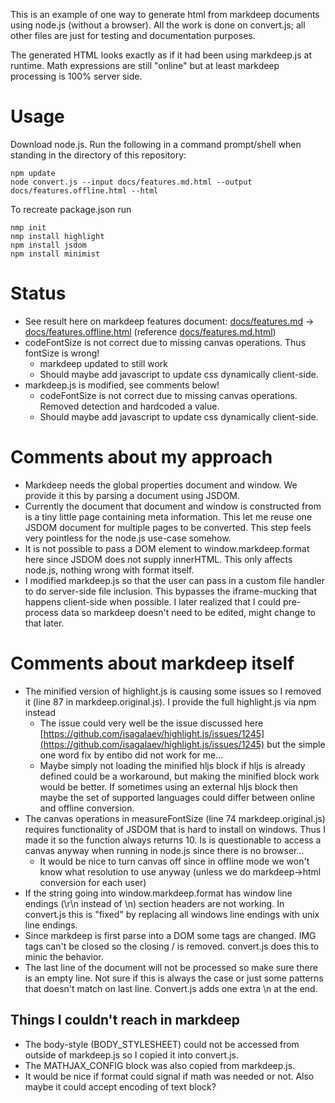This is an example of one way to generate html from markdeep documents using node.js (without a browser).
All the work is done on convert.js; all other files are just for testing and documentation purposes.

The generated HTML looks exactly as if it had been using markdeep.js at runtime.
Math expressions are still "online" but at least markdeep processing is 100% server side.

Usage
=====
Download node.js. Run the following in a command prompt/shell when standing in the directory of this repository:
~~~~~~~~~~
npm update
node convert.js --input docs/features.md.html --output docs/features.offline.html --html
~~~~~~~~~~

To recreate package.json run
~~~~~~~~~~
nmp init
nmp install highlight
npm install jsdom
npm install minimist
~~~~~~~~~~

Status
======
* See result here on markdeep features document: [docs/features.md](https://breakin.github.io/markdeep-offline/features.md) -> [docs/features.offline.html](https://breakin.github.io/markdeep-offline/features.offline.html) (reference [docs/features.md.html](https://breakin.github.io/markdeep-offline/features.md.html))
* codeFontSize is not correct due to missing canvas operations. Thus fontSize is wrong!
	* markdeep updated to still work
	* Should maybe add javascript to update css dynamically client-side.
* markdeep.js is modified, see comments below!
	* codeFontSize is not correct due to missing canvas operations. Removed detection and hardcoded a value.
	* Should maybe add javascript to update css dynamically client-side.

Comments about my approach
==========================
* Markdeep needs the global properties document and window. We provide it this by parsing a document using JSDOM.
* Currently the document that document and window is constructed from is a tiny little page containing meta information. This let me reuse one JSDOM document for multiple pages to be converted. This step feels very pointless for the node.js use-case somehow.
* It is not possible to pass a DOM element to window.markdeep.format here since JSDOM does not supply innerHTML. This only affects node.js, nothing wrong with format itself.
* I modified markdeep.js so that the user can pass in a custom file handler to do server-side file inclusion. This bypasses the iframe-mucking that happens client-side when possible. I later realized that I could pre-process data so markdeep doesn't need to be edited, might change to that later.

Comments about markdeep itself
==============================
* The minified version of highlight.js is causing some issues so I removed it (line 87 in markdeep.original.js). I provide the full highlight.js via npm instead
	* The issue could very well be the issue discussed here [https://github.com/isagalaev/highlight.js/issues/1245](https://github.com/isagalaev/highlight.js/issues/1245) but the simple one word fix by entibo did not work for me...
	* Maybe simply not loading the minified hljs block if hljs is already defined could be a workaround, but making the minified block work would be better. If sometimes using an external hljs block then maybe the set of supported languages could differ between online and offline conversion.
* The canvas operations in measureFontSize (line 74 markdeep.original.js) requires functionality of JSDOM that is hard to install on windows. Thus I made it so the function always returns 10. Is is questionable to access a canvas anyway when running in node.js since there is no browser...
	* It would be nice to turn canvas off since in offline mode we won't know what resolution to use anyway (unless we do markdeep->html conversion for each user)
* If the string going into window.markdeep.format has window line endings (\r\n instead of \n) section headers are not working. In convert.js this is "fixed" by replacing all windows line endings with unix line endings.
* Since markdeep is first parse into a DOM some tags are changed. IMG tags can't be closed so the closing / is removed. convert.js does this to minic the behavior.
* The last line of the document will not be processed so make sure there is an empty line. Not sure if this is always the case or just some patterns that doesn't match on last line. Convert.js adds one extra \n at the end.

Things I couldn't reach in markdeep
-----------------------------------
* The body-style (BODY_STYLESHEET) could not be accessed from outside of markdeep.js so I copied it into convert.js.
* The MATHJAX_CONFIG block was also copied from markdeep.js.
* It would be nice if format could signal if math was needed or not. Also maybe it could accept encoding of text block?
